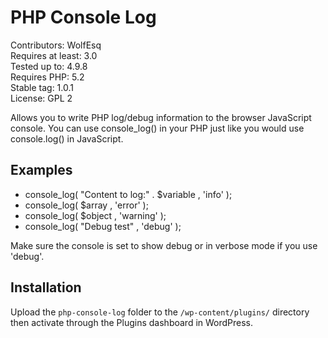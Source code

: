# PHP Console Log

Contributors: WolfEsq <br>
Requires at least: 3.0 <br>
Tested up to: 4.9.8 <br>
Requires PHP: 5.2 <br>
Stable tag: 1.0.1 <br>
License: GPL 2 <br>

Allows you to write PHP log/debug information to the browser JavaScript console. You can use console_log() in your PHP just like you would use console.log() in JavaScript.

## Examples

 * console_log( "Content to log:" . $variable , 'info' );
 * console_log( $array , 'error' );
 * console_log( $object , 'warning' );
 * console_log( "Debug test" , 'debug' );

 Make sure the console is set to show debug or in verbose mode if you use 'debug'.

## Installation
Upload the ```php-console-log``` folder to the ```/wp-content/plugins/``` directory then activate through the Plugins dashboard in WordPress.